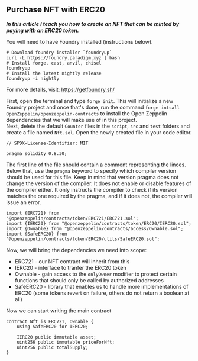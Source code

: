 ## Purchase NFT with ERC20

***In this article I teach you how to create an NFT that can be minted by paying with an ERC20 token.***

You will need to have Foundry installed (instructions below).
```shell
# Download foundry installer `foundryup`
curl -L https://foundry.paradigm.xyz | bash
# Install forge, cast, anvil, chisel
foundryup
# Install the latest nightly release
foundryup -i nightly
```

For more details, visit: https://getfoundry.sh/

First, open the terminal and type `forge init`. This will initialize a new Foundry project and once that's done, run the command `forge intsall OpenZeppelin/openzeppelin-contracts` to install the Open Zeppelin dependencies that we will make use of in this project.  
Next, delete the default `Counter` files in the `script`, `src` and `test` folders and create a file named `Nft.sol`. Open the newly created file in your code editor.

```solidity
// SPDX-License-Identifier: MIT

pragma solidity 0.8.30;
```
The first line of the file should contain a comment representing the linces. Below that, use the `pragma` keyword to specify which compiler version should be used for this file. Keep in mind that version pragma does not change the version of the compiler. It does not enable or disable features of the compiler either. It only instructs the compiler to check if its version matches the one required by the pragma, and if it does not, the compiler will issue an error.

```solidity
import {ERC721} from "@openzeppelin/contracts/token/ERC721/ERC721.sol";
import {IERC20} from "@openzeppelin/contracts/token/ERC20/IERC20.sol";
import {Ownable} from "@openzeppelin/contracts/access/Ownable.sol";
import {SafeERC20} from "@openzeppelin/contracts/token/ERC20/utils/SafeERC20.sol";
```
Now, we will bring the dependencies we need into scope:

- ERC721 - our NFT contract will inherit from this
- IERC20 - interface to tranfer the ERC20 token
- Ownable - gain access to the `onlyOwner` modifier to protect certain functions that should only be called by authorized addresses
- SafeERC20 - library that enables us to handle more implementations of ERC20 (some tokens revert on failure, others do not return a boolean at all)

Now we can start writing the main contract

```solidity
contract Nft is ERC721, Ownable {
    using SafeERC20 for IERC20;

    IERC20 public immutable asset;
    uint256 public immutable priceForNft;
    uint256 public totalSupply;
}
```